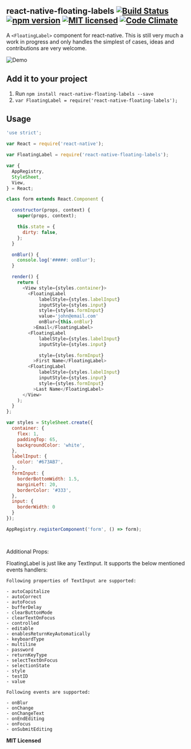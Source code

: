 ## react-native-floating-labels [![Build Status](https://travis-ci.org/mayank-patel/react-native-floating-labels.svg?branch=master)](https://travis-ci.org/mayank-patel/react-native-floating-labels) [![npm version](https://badge.fury.io/js/react-native-floating-labels.svg)](https://badge.fury.io/js/react-native-floating-labels) [![MIT licensed](https://img.shields.io/badge/license-MIT-blue.svg)](https://raw.githubusercontent.com/hyperium/hyper/master/LICENSE) [![Code Climate](https://codeclimate.com/github/mayank-patel/react-native-floating-labels/badges/gpa.svg)](https://codeclimate.com/github/mayank-patel/react-native-floating-labels)
 
A `<FloatingLabel>` component for react-native. This is still very much a work
in progress and only handles the simplest of cases, ideas and
contributions are very welcome.

![Demo](https://raw.githubusercontent.com/mayank-patel/react-native-floating-labels/master/demo.gif)

## Add it to your project


1. Run `npm install react-native-floating-labels --save`
2. `var FloatingLabel = require('react-native-floating-labels');`

## Usage

```javascript
'use strict';

var React = require('react-native');

var FloatingLabel = require('react-native-floating-labels');

var {
  AppRegistry,
  StyleSheet,
  View,
} = React;

class form extends React.Component {

  constructor(props, context) {
    super(props, context);

    this.state = {
      dirty: false,
    };
  }

  onBlur() {
    console.log('#####: onBlur');
  }

  render() {
    return (
      <View style={styles.container}>
        <FloatingLabel 
            labelStyle={styles.labelInput}
            inputStyle={styles.input}
            style={styles.formInput}
            value='john@email.com'
            onBlur={this.onBlur}
          >Email</FloatingLabel>
        <FloatingLabel 
            labelStyle={styles.labelInput}
            inputStyle={styles.input}

            style={styles.formInput}
          >First Name</FloatingLabel>
        <FloatingLabel
            labelStyle={styles.labelInput}
            inputStyle={styles.input}
            style={styles.formInput}
          >Last Name</FloatingLabel>
      </View>
    );
  }
};

var styles = StyleSheet.create({
  container: {
    flex: 1,
    paddingTop: 65,
    backgroundColor: 'white',
  },
  labelInput: {
    color: '#673AB7',
  },
  formInput: {    
    borderBottomWidth: 1.5, 
    marginLeft: 20,
    borderColor: '#333',       
  },
  input: {
    borderWidth: 0
  }
});

AppRegistry.registerComponent('form', () => form);




```

Additional Props: 

FloatingLabel is just like any TextInput. It supports the below mentioned events handlers:

```
Following properties of TextInput are supported:

- autoCapitalize
- autoCorrect
- autoFocus
- bufferDelay
- clearButtonMode
- clearTextOnFocus
- controlled
- editable
- enablesReturnKeyAutomatically
- keyboardType
- multiline
- password
- returnKeyType
- selectTextOnFocus
- selectionState
- style
- testID
- value

Following events are supported:

- onBlur
- onChange
- onChangeText
- onEndEditing
- onFocus
- onSubmitEditing

```




**MIT Licensed**


